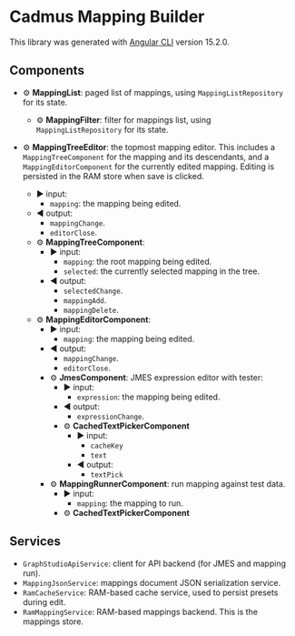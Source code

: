 # Cadmus Mapping Builder

This library was generated with [Angular CLI](https://github.com/angular/angular-cli) version 15.2.0.

## Components

- ⚙️ **MappingList**: paged list of mappings, using `MappingListRepository` for its state.
  - ⚙️ **MappingFilter**: filter for mappings list, using `MappingListRepository` for its state.

- ⚙️ **MappingTreeEditor**: the topmost mapping editor. This includes a `MappingTreeComponent` for the mapping and its descendants, and a `MappingEditorComponent` for the currently edited mapping. Editing is persisted in the RAM store when save is clicked.
  - ▶️ input:
    - `mapping`: the mapping being edited.
  - ◀️ output:
    - `mappingChange`.
    - `editorClose`.
  - ⚙️ **MappingTreeComponent**:
    - ▶️ input:
      - `mapping`: the root mapping being edited.
      - `selected`: the currently selected mapping in the tree.
    - ◀️ output:
      - `selectedChange`.
      - `mappingAdd`.
      - `mappingDelete`.
  - ⚙️ **MappingEditorComponent**:
    - ▶️ input:
      - `mapping`: the mapping being edited.
    - ◀️ output:
      - `mappingChange`.
      - `editorClose`.
    - ⚙️ **JmesComponent**: JMES expression editor with tester:
      - ▶️ input:
        - `expression`: the mapping being edited.
      - ◀️ output:
        - `expressionChange`.
      - ⚙️ **CachedTextPickerComponent**
        - ▶️ input:
          - `cacheKey`
          - `text`
        - ◀️ output:
          - `textPick`
    - ⚙️ **MappingRunnerComponent**: run mapping against test data.
      - ▶️ input:
        - `mapping`: the mapping to run.
      - ⚙️ **CachedTextPickerComponent**

## Services

- `GraphStudioApiService`: client for API backend (for JMES and mapping run).
- `MappingJsonService`: mappings document JSON serialization service.
- `RamCacheService`: RAM-based cache service, used to persist presets during edit.
- `RamMappingService`: RAM-based mappings backend. This is the mappings store.
